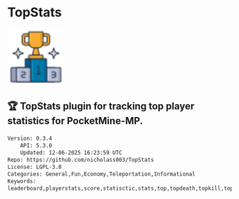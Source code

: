 # TopStats
<img src="https://raw.githubusercontent.com/nicholass003/TopStats/c2aa87518613ecae4bdc872b0b9fc114b56ad6b4/assets/icon.png" width="128" height="128" />

## 🏆 TopStats plugin for tracking top player statistics for PocketMine-MP.
```properties
Version: 0.3.4
    API: 5.3.0
    Updated: 12-06-2025 16:23:59 UTC
Repo: https://github.com/nicholass003/TopStats
License: LGPL-3.0
Categories: General,Fun,Economy,Teleportation,Informational
Keywords: leaderboard,playerstats,score,statisctic,stats,top,topdeath,topkill,topleaderboard,topmine,topmoney,topplayer,topscore,topstat,topstats
```